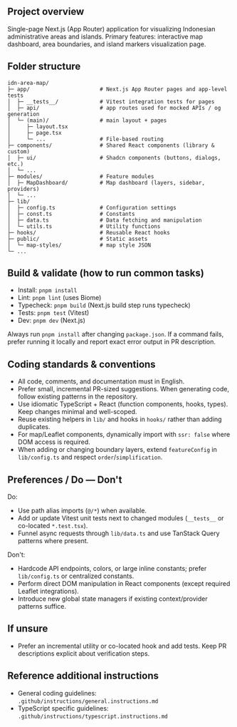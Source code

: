 ## Project overview
Single-page Next.js (App Router) application for visualizing Indonesian administrative areas and islands. Primary features: interactive map dashboard, area boundaries, and island markers visualization page.

## Folder structure
```
idn-area-map/
├─ app/                      # Next.js App Router pages and app-level tests
│  ├─ __tests__/             # Vitest integration tests for pages
│  ├─ api/                   # app routes used for mocked APIs / og generation
│  └─ (main)/                # main layout + pages
│     ├─ layout.tsx
│     ├─ page.tsx
│     └─ ...                 # File-based routing
├─ components/               # Shared React components (library & custom)
│  ├─ ui/                    # Shadcn components (buttons, dialogs, etc.)
│  └─ ...
├─ modules/                  # Feature modules
│  ├─ MapDashboard/          # Map dashboard (layers, sidebar, providers)
│  └─ ...
├─ lib/
│  ├─ config.ts              # Configuration settings
│  ├─ const.ts               # Constants
│  ├─ data.ts                # Data fetching and manipulation
│  └─ utils.ts               # Utility functions
├─ hooks/                    # Reusable React hooks
├─ public/                   # Static assets
│  └─ map-styles/            # map style JSON
└─ ...
```

## Build & validate (how to run common tasks)
- Install: `pnpm install`
- Lint: `pnpm lint` (uses Biome)
- Typecheck: `pnpm build` (Next.js build step runs typecheck)
- Tests: `pnpm test` (Vitest)
- Dev: `pnpm dev` (Next.js)

Always run `pnpm install` after changing `package.json`. If a command fails, prefer running it locally and report exact error output in PR description.

## Coding standards & conventions
- All code, comments, and documentation must in English.
- Prefer small, incremental PR-sized suggestions. When generating code, follow existing patterns in the repository.
- Use idiomatic TypeScript + React (function components, hooks, types). Keep changes minimal and well-scoped.
- Reuse existing helpers in `lib/` and hooks in `hooks/` rather than adding duplicates.
- For map/Leaflet components, dynamically import with `ssr: false` where DOM access is required.
- When adding or changing boundary layers, extend `featureConfig` in `lib/config.ts` and respect `order`/`simplification`.

## Preferences / Do — Don't
Do:
- Use path alias imports (`@/*`) when available.
- Add or update Vitest unit tests next to changed modules (`__tests__` or co-located `*.test.tsx`).
- Funnel async requests through `lib/data.ts` and use TanStack Query patterns where present.

Don't:
- Hardcode API endpoints, colors, or large inline constants; prefer `lib/config.ts` or centralized constants.
- Perform direct DOM manipulation in React components (except required Leaflet integrations).
- Introduce new global state managers if existing context/provider patterns suffice.

## If unsure
- Prefer an incremental utility or co-located hook and add tests. Keep PR descriptions explicit about verification steps.

## Reference additional instructions

- General coding guidelines: `.github/instructions/general.instructions.md`
- TypeScript specific guidelines: `.github/instructions/typescript.instructions.md`
